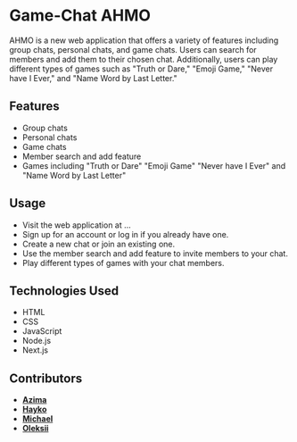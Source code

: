 # Game-Chat AHMO

AHMO is a new web application that offers a variety of features including group chats, personal chats, and game chats. Users can search for members and add them to their chosen chat. Additionally, users can play different types of games such as "Truth or Dare," "Emoji Game," "Never have I Ever," and "Name Word by Last Letter."

## Features

- Group chats
- Personal chats
- Game chats
- Member search and add feature
- Games including "Truth or Dare" "Emoji Game" "Never have I Ever" and "Name Word by Last Letter"

## Usage

- Visit the web application at ...
- Sign up for an account or log in if you already have one.
- Create a new chat or join an existing one.
- Use the member search and add feature to invite members to your chat.
- Play different types of games with your chat members.

## Technologies Used

- HTML
- CSS
- JavaScript
- Node.js
- Next.js

## Contributors

- [**Azima**](https://github.com/AzimaKai)
- [**Hayko**](https://github.com/HaykoDevelop)
- [**Michael**](https://github.com/MichaelMugaiga)
- [**Oleksii**](https://github.com/podnesTaF)
